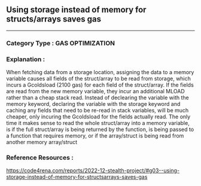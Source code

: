 ##   Using storage instead of memory for structs/arrays saves gas


---

### **Category Type** : GAS OPTIMIZATION


### **Explanation** : 

When fetching data from a storage location, assigning the data to a memory variable causes all fields of the struct/array to be read from storage,
which incurs a Gcoldsload (2100 gas) for each field of the struct/array. If the fields are read from the new memory variable,
 they incur an additional MLOAD rather than a cheap stack read. Instead of declearing the variable with the memory keyword,
 declaring the variable with the storage keyword and caching any fields that need to be re-read in stack variables, will be much cheaper,
 only incuring the Gcoldsload for the fields actually read. The only time it makes sense to read the whole struct/array into a memory variable,
 is if the full struct/array is being returned by the function,
 is being passed to a function that requires memory, or if the array/struct is being read from another memory array/struct
  		


### **Reference Resources** : 

https://code4rena.com/reports/2022-12-stealth-project/#g03--using-storage-instead-of-memory-for-structsarrays-saves-gas






